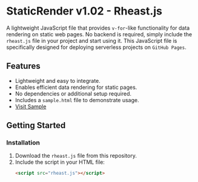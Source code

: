 # StaticRender v1.02 - Rheast.js

A lightweight JavaScript file that provides `v-for`-like functionality for data rendering on static web pages. No backend is required, simply include the `rheast.js` file in your project and start using it. This JavaScript file is specifically designed for deploying serverless projects on `GitHub Pages`.

## Features
- Lightweight and easy to integrate.
- Enables efficient data rendering for static pages.
- No dependencies or additional setup required.
- Includes a `sample.html` file to demonstrate usage.
- [Visit Sample](https://rheast.com/js/sample.html)

## Getting Started

### Installation
1. Download the `rheast.js` file from this repository.
2. Include the script in your HTML file:
   ```html
   <script src="rheast.js"></script>
